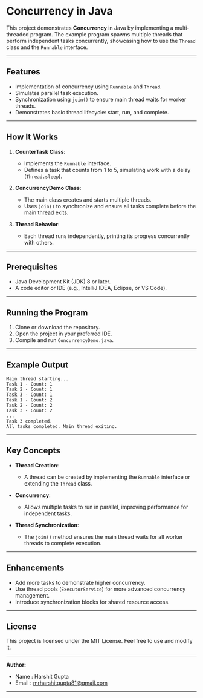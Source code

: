 # Concurrency in Java

This project demonstrates **Concurrency** in Java by implementing a multi-threaded program. The example program spawns multiple threads that perform independent tasks concurrently, showcasing how to use the `Thread` class and the `Runnable` interface.

---

## Features
- Implementation of concurrency using `Runnable` and `Thread`.
- Simulates parallel task execution.
- Synchronization using `join()` to ensure main thread waits for worker threads.
- Demonstrates basic thread lifecycle: start, run, and complete.

---

## How It Works
1. **CounterTask Class**:
   - Implements the `Runnable` interface.
   - Defines a task that counts from 1 to 5, simulating work with a delay (`Thread.sleep`).

2. **ConcurrencyDemo Class**:
   - The main class creates and starts multiple threads.
   - Uses `join()` to synchronize and ensure all tasks complete before the main thread exits.

3. **Thread Behavior**:
   - Each thread runs independently, printing its progress concurrently with others.

---

## Prerequisites
- Java Development Kit (JDK) 8 or later.
- A code editor or IDE (e.g., IntelliJ IDEA, Eclipse, or VS Code).

---

## Running the Program
1. Clone or download the repository.
2. Open the project in your preferred IDE.
3. Compile and run `ConcurrencyDemo.java`.

---

## Example Output
```
Main thread starting...
Task 1 - Count: 1
Task 2 - Count: 1
Task 3 - Count: 1
Task 1 - Count: 2
Task 2 - Count: 2
Task 3 - Count: 2
...
Task 3 completed.
All tasks completed. Main thread exiting.
```
---

## Key Concepts
- **Thread Creation**:
  - A thread can be created by implementing the `Runnable` interface or extending the `Thread` class.

- **Concurrency**:
  - Allows multiple tasks to run in parallel, improving performance for independent tasks.

- **Thread Synchronization**:
  - The `join()` method ensures the main thread waits for all worker threads to complete execution.

---

## Enhancements
- Add more tasks to demonstrate higher concurrency.
- Use thread pools (`ExecutorService`) for more advanced concurrency management.
- Introduce synchronization blocks for shared resource access.

---

## License
This project is licensed under the MIT License. Feel free to use and modify it.

---
**Author:** 
- Name : Harshit Gupta
- Email : mrharshitgupta81@gmail.com

---


